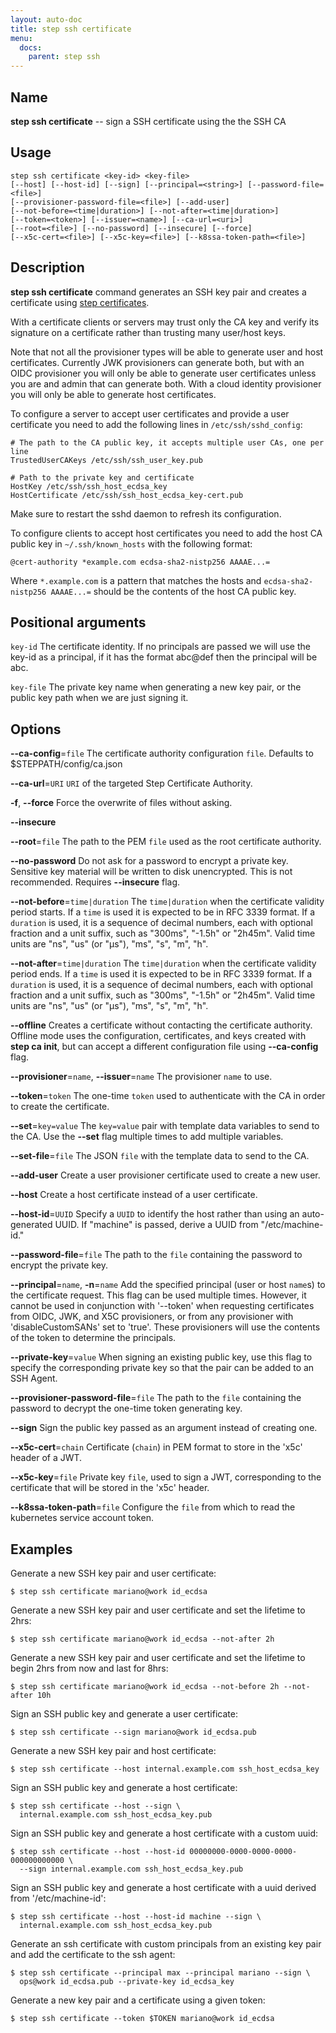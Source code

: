 ```yaml
---
layout: auto-doc
title: step ssh certificate
menu:
  docs:
    parent: step ssh
---
```


## Name
**step ssh certificate** -- sign a SSH certificate using the the SSH CA

## Usage

```raw
step ssh certificate <key-id> <key-file>
[--host] [--host-id] [--sign] [--principal=<string>] [--password-file=<file>]
[--provisioner-password-file=<file>] [--add-user]
[--not-before=<time|duration>] [--not-after=<time|duration>]
[--token=<token>] [--issuer=<name>] [--ca-url=<uri>]
[--root=<file>] [--no-password] [--insecure] [--force]
[--x5c-cert=<file>] [--x5c-key=<file>] [--k8ssa-token-path=<file>]
```

## Description

**step ssh certificate** command generates an SSH key pair and creates a
certificate using [step certificates](https://github.com/smallstep/certificates).

With a certificate clients or servers may trust only the CA key and verify its
signature on a certificate rather than trusting many user/host keys.

Note that not all the provisioner types will be able to generate user and host
certificates. Currently JWK provisioners can generate both, but with an OIDC
provisioner you will only be able to generate user certificates unless you are
and admin that can generate both. With a cloud identity provisioner you will
only be able to generate host certificates.

To configure a server to accept user certificates and provide a user certificate
you need to add the following lines in `/etc/ssh/sshd_config`:
```shell
# The path to the CA public key, it accepts multiple user CAs, one per line
TrustedUserCAKeys /etc/ssh/ssh_user_key.pub

# Path to the private key and certificate
HostKey /etc/ssh/ssh_host_ecdsa_key
HostCertificate /etc/ssh/ssh_host_ecdsa_key-cert.pub
```

Make sure to restart the sshd daemon to refresh its configuration.

To configure clients to accept host certificates you need to add the host CA public
key in `~/.ssh/known_hosts` with the following format:
```shell
@cert-authority *example.com ecdsa-sha2-nistp256 AAAAE...=
```

Where `*.example.com` is a pattern that matches the hosts and
`ecdsa-sha2-nistp256 AAAAE...=` should be the contents of the host CA public key.

## Positional arguments

`key-id`
The certificate identity. If no principals are passed we will use
the key-id as a principal, if it has the format abc@def then the principal will
be abc.

`key-file`
The private key name when generating a new key pair, or the public
key path when we are just signing it.

## Options


**--ca-config**=`file`
The certificate authority configuration `file`. Defaults to
$STEPPATH/config/ca.json

**--ca-url**=`URI`
`URI` of the targeted Step Certificate Authority.

**-f**, **--force**
Force the overwrite of files without asking.

**--insecure**


**--root**=`file`
The path to the PEM `file` used as the root certificate authority.

**--no-password**
Do not ask for a password to encrypt a private key. Sensitive key material will
be written to disk unencrypted. This is not recommended. Requires **--insecure** flag.

**--not-before**=`time|duration`
The `time|duration` when the certificate validity period starts. If a `time` is
used it is expected to be in RFC 3339 format. If a `duration` is used, it is a
sequence of decimal numbers, each with optional fraction and a unit suffix, such
as "300ms", "-1.5h" or "2h45m". Valid time units are "ns", "us" (or "µs"), "ms",
"s", "m", "h".

**--not-after**=`time|duration`
The `time|duration` when the certificate validity period ends. If a `time` is
used it is expected to be in RFC 3339 format. If a `duration` is used, it is a
sequence of decimal numbers, each with optional fraction and a unit suffix, such
as "300ms", "-1.5h" or "2h45m". Valid time units are "ns", "us" (or "µs"), "ms",
"s", "m", "h".

**--offline**
Creates a certificate without contacting the certificate authority. Offline mode
uses the configuration, certificates, and keys created with **step ca init**,
but can accept a different configuration file using **--ca-config** flag.

**--provisioner**=`name`, **--issuer**=`name`
The provisioner `name` to use.

**--token**=`token`
The one-time `token` used to authenticate with the CA in order to create the
certificate.

**--set**=`key=value`
The `key=value` pair with template data variables to send to the CA. Use the **--set** flag multiple times to add multiple variables.

**--set-file**=`file`
The JSON `file` with the template data to send to the CA.

**--add-user**
Create a user provisioner certificate used to create a new user.

**--host**
Create a host certificate instead of a user certificate.

**--host-id**=`UUID`
Specify a `UUID` to identify the host rather than using an auto-generated UUID.
      If "machine" is passed, derive a UUID from "/etc/machine-id."

**--password-file**=`file`
The path to the `file` containing the password to encrypt the private key.

**--principal**=`name`, **-n**=`name`
Add the specified principal (user or host `name`s) to the certificate request.
      This flag can be used multiple times. However, it cannot be used in conjunction
      with '--token' when requesting certificates from OIDC, JWK, and X5C provisioners, or
      from any provisioner with 'disableCustomSANs' set to 'true'. These provisioners will
      use the contents of the token to determine the principals.

**--private-key**=`value`
When signing an existing public key, use this flag to specify the corresponding
private key so that the pair can be added to an SSH Agent.

**--provisioner-password-file**=`file`
The path to the `file` containing the password to decrypt the one-time token
      generating key.

**--sign**
Sign the public key passed as an argument instead of creating one.

**--x5c-cert**=`chain`
Certificate (`chain`) in PEM format to store in the 'x5c' header of a JWT.

**--x5c-key**=`file`
Private key `file`, used to sign a JWT, corresponding to the certificate that will
be stored in the 'x5c' header.

**--k8ssa-token-path**=`file`
Configure the `file` from which to read the kubernetes service account token.

## Examples

Generate a new SSH key pair and user certificate:
```shell
$ step ssh certificate mariano@work id_ecdsa
```

Generate a new SSH key pair and user certificate and set the lifetime to 2hrs:
```shell
$ step ssh certificate mariano@work id_ecdsa --not-after 2h
```

Generate a new SSH key pair and user certificate and set the lifetime to begin
2hrs from now and last for 8hrs:
```shell
$ step ssh certificate mariano@work id_ecdsa --not-before 2h --not-after 10h
```

Sign an SSH public key and generate a user certificate:
```shell
$ step ssh certificate --sign mariano@work id_ecdsa.pub
```

Generate a new SSH key pair and host certificate:
```shell
$ step ssh certificate --host internal.example.com ssh_host_ecdsa_key
```

Sign an SSH public key and generate a host certificate:
```shell
$ step ssh certificate --host --sign \
  internal.example.com ssh_host_ecdsa_key.pub
```

Sign an SSH public key and generate a host certificate with a custom uuid:
```shell
$ step ssh certificate --host --host-id 00000000-0000-0000-0000-000000000000 \
  --sign internal.example.com ssh_host_ecdsa_key.pub
```

Sign an SSH public key and generate a host certificate with a uuid derived
from '/etc/machine-id':
```shell
$ step ssh certificate --host --host-id machine --sign \
  internal.example.com ssh_host_ecdsa_key.pub
```

Generate an ssh certificate with custom principals from an existing key pair and
add the certificate to the ssh agent:
```shell
$ step ssh certificate --principal max --principal mariano --sign \
  ops@work id_ecdsa.pub --private-key id_ecdsa_key
```

Generate a new key pair and a certificate using a given token:
```shell
$ step ssh certificate --token $TOKEN mariano@work id_ecdsa
```

